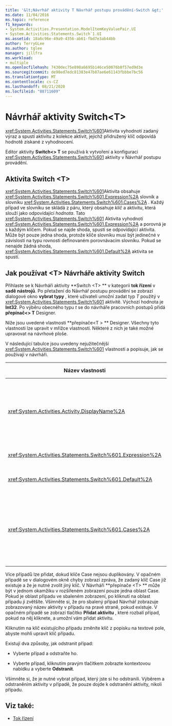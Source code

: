```yaml
---
title: '&lt;Návrhář aktivity T Návrhář postupu provádění-Switch &gt;'
ms.date: 11/04/2016
ms.topic: reference
f1_keywords:
- System.Activities.Presentation.ModelItemKeyValuePair.UI
- System.Activities.Statements.Switch`1.UI
ms.assetid: 18a6c96e-49a9-4356-ab61-fbd7e3ab44bb
author: TerryGLee
ms.author: tglee
manager: jillfra
ms.workload:
- multiple
ms.openlocfilehash: 7430dec75e898a6695b146ce50076b8f57ed9d3e
ms.sourcegitcommit: de98ed7edc81383e47b87ae6e61143fbbbe7bc56
ms.translationtype: MT
ms.contentlocale: cs-CZ
ms.lasthandoff: 08/21/2020
ms.locfileid: "88711609"
---
```

# <a name="switcht-activity-designer"></a>Návrhář aktivity Switch\<T>

<xref:System.Activities.Statements.Switch%601>Aktivita vyhodnotí zadaný výraz a spustí aktivitu z kolekce aktivit, jejichž přidružený klíč odpovídá hodnotě získané z vyhodnocení.

Editor aktivity **Switch<\> T** se používá k vytvoření a konfiguraci <xref:System.Activities.Statements.Switch%601> aktivity v Návrhář postupu provádění.

## <a name="the-switchtactivity"></a>Aktivita Switch \<T>

<xref:System.Activities.Statements.Switch%601>Aktivita obsahuje <xref:System.Activities.Statements.Switch%601.Expression%2A> slovník a slovníku <xref:System.Activities.Statements.Switch%601.Cases%2A> . Každý případ ve slovníku se skládá z páru, který obsahuje *klíč* a aktivitu, která slouží jako odpovídající *hodnota*. Tato <xref:System.Activities.Statements.Switch%601> Aktivita vyhodnotí <xref:System.Activities.Statements.Switch%601.Expression%2A> a porovná je s každým klíčem. Pokud se najde shoda, spustí se odpovídající aktivita. Může být pouze jedna shoda, protože klíče slovníku musí být jedinečné v závislosti na typu rovnosti definovaném porovnávacím slovníku. Pokud se nenajde žádná shoda, <xref:System.Activities.Statements.Switch%601.Default%2A> aktivita se spustí.

## <a name="how-to-use-the-switcht-activity-designer"></a>Jak používat \<T> Návrháře aktivity Switch

Přihlaste se k Návrháři aktivity **Switch \<T> ** v kategorii **tok řízení** v **sadě nástrojů**. Po přetažení do Návrhář postupu provádění se zobrazí dialogové okno **vybrat typy** , které uživateli umožní zadat typ *T* použitý v <xref:System.Activities.Statements.Switch%601> aktivitě. Výchozí hodnota je **Int32**. Po výběru obecného typu *t* se do návrháře pracovních postupů přidá **přepínač<\> T** Designer.

Níže jsou uvedené vlastnosti **přepínače<T \> ** Designer. Všechny tyto vlastnosti lze upravit v mřížce vlastností. Některé z nich je také možné upravovat na návrhové ploše.

V následující tabulce jsou uvedeny nejužitečnější <xref:System.Activities.Statements.Switch%601> vlastnosti a popisuje, jak se používají v návrháři.

|Název vlastnosti|Požaduje se|Využití|
|-|--------------|-|
|<xref:System.Activities.Activity.DisplayName%2A>|Ne|Určuje popisný název <xref:System.Activities.Statements.Switch%601> návrháře aktivit. Výchozí hodnota je Switch<Int32 \> . Hodnotu lze upravit v okně **vlastnosti** nebo přímo v záhlaví návrháře.<br /><br /> I když <xref:System.Activities.Activity.DisplayName%2A> není nezbytně nutné, je osvědčeným postupem použití jednoho.|
|<xref:System.Activities.Statements.Switch%601.Expression%2A>|Ano|Určuje výraz, který se použije k porovnání s klíči v kolekci Cases, aby se určilo, který případ se má provést.|
|<xref:System.Activities.Statements.Switch%601.Default%2A>||Určuje prováděnou aktivitu, pokud nebyla nalezena žádná shoda. Kliknutím na tlačítko **Přidat aktivitu** v Návrháři otevřete **výchozí** pole, ve kterém lze aktivitu vyřadit.|
|<xref:System.Activities.Statements.Switch%601.Cases%2A>||Určuje případy, které mají být vyhodnoceny. Chcete-li přidat případ, klikněte na tlačítko **Přidat nový případ** v dolní části **Návrháře \<T> přepínače** . Tlačítko se změní na textové pole (pole se seznamem, pokud je obecný typ vybraný při přidávání přepínače \<T> řetězec nebo výčet). Po přidání klíče do pole **hodnota případu** se oblast Case rozbalí a aktivita může být vynechána tam, kde text nápovědy "Sem přetáhněte aktivitu" pro definování logiky spuštění pro daný případ.|

Více případů lze přidat, dokud klíče Case nejsou duplikovány. V opačném případě se v dialogovém okně chyby zobrazí zpráva, že zadaný klíč Case již existuje a že je nutné zvolit jiný klíč. V Návrháři **přepínače \<T> ** může být v jednom okamžiku v rozšířeném zobrazení pouze jedna oblast Case. Pokud je oblast případu ve sbaleném zobrazení, po kliknutí na oblast případu ji zvětšíte. Všimněte si, že pro sbalený případ Návrhář zobrazuje zobrazovaný název aktivity v případu na pravé straně, pokud existuje. V opačném případě se zobrazí tlačítko **Přidat aktivitu** , které rozbalí případ, pokud na něj kliknete, a umožní vám přidat aktivitu.

Kliknutím na klíč existujícího případu změníte klíč z popisku na textové pole, abyste mohli upravit klíč případu.

Existují dva způsoby, jak odstranit případ:

- Vyberte případ a odstraňte ho.

- Vyberte případ, kliknutím pravým tlačítkem zobrazte kontextovou nabídku a vyberte **Odstranit**.

Všimněte si, že je nutné vybrat případ, který jste si ho odstranili. Výběrem a odstraněním aktivity v případě, že pouze dojde k odstranění aktivity, nikoli případu.

## <a name="see-also"></a>Viz také:

- [Tok řízení](../workflow-designer/control-flow-activity-designers.md)

